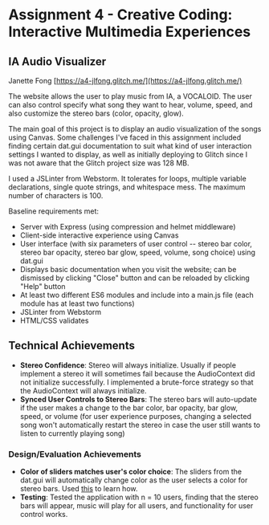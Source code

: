Assignment 4 - Creative Coding: Interactive Multimedia Experiences
===

## IA Audio Visualizer

Janette Fong [https://a4-jlfong.glitch.me/](https://a4-jlfong.glitch.me/)

The website allows the user to play music from IA, a VOCALOID.  The user can also control specify what song they want to hear, volume, speed, and also customize the stereo bars (color, opacity, glow).

The main goal of this project is to display an audio visualization of the songs using Canvas.  Some challenges I've faced in this assignment included finding certain dat.gui documentation to suit 
what kind of user interaction settings I wanted to display, as well as initially deploying to Glitch since I was not aware that the Glitch project size was 128 MB.

I used a JSLinter from Webstorm.  It tolerates for loops, multiple variable declarations, single quote strings, and whitespace mess.  The maximum number of characters is 100.

Baseline requirements met:
- Server with Express (using compression and helmet middleware)
- Client-side interactive experience using Canvas
- User interface (with six parameters of user control -- stereo bar color, stereo bar opacity, stereo bar glow, speed, volume, song choice) using dat.gui
- Displays basic documentation when you visit the website; can be dismissed by clicking "Close" button and can be reloaded by clicking "Help" button
- At least two different ES6 modules and include into a main.js file (each module has at least two functions)
- JSLinter from Webstorm
- HTML/CSS validates

## Technical Achievements
- **Stereo Confidence**: Stereo will always initialize.  Usually if people implement a stereo it will sometimes fail because the AudioContext did not initialize successfully.  I implemented a brute-force strategy so that the AudioContext will always initialize.
- **Synced User Controls to Stereo Bars**: The stereo bars will auto-update if the user makes a change to the bar color, bar opacity, bar glow, speed, or volume (for user experience purposes, changing a selected song won't automatically restart the stereo in case the user still wants to listen to currently playing song) 

### Design/Evaluation Achievements
- **Color of sliders matches user's color choice**: The sliders from the dat.gui will automatically change color as the user selects a color for stereo bars.  Used [this](https://gist.github.com/tzi/2953155) to learn how.
- **Testing**: Tested the application with n = 10 users, finding that the stereo bars will appear, music will play for all users, and functionality for user control works.
